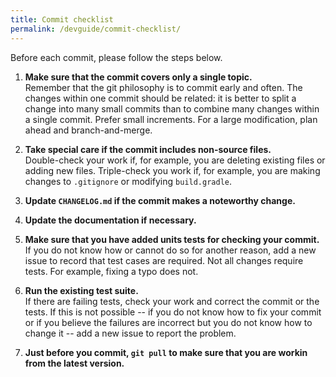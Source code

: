 ```yaml
---
title: Commit checklist
permalink: /devguide/commit-checklist/
---
```


Before each commit, please follow the steps below.

1. **Make sure that the commit covers only a single topic.**<br/>
Remember that the git philosophy is to commit early and often.  The changes within one commit should be related:  it is better to split a change into many small commits than to combine many changes within a single commit.  Prefer small increments.  For a large modification, plan ahead and branch-and-merge.

2. **Take special care if the commit includes non-source files.**<br/>
Double-check your work if, for example, you are deleting existing files or adding new files.  Triple-check you work if, for example, you are making changes to ```.gitignore``` or modifying ```build.gradle```.

3. **Update ```CHANGELOG.md``` if the commit makes a noteworthy change.**

4. **Update the documentation if necessary.**

5. **Make sure that you have added units tests for checking your commit.**<br/>
If you do not know how or cannot do so for another reason, add a new issue to record that test cases are required.  Not all changes require tests.  For example, fixing a typo does not.

6. **Run the existing test suite.**<br/>
If there are failing tests, check your work and correct the commit or the tests.  If this is not possible -- if you do not know how to fix your commit or if you believe the failures are incorrect but you do not know how to change it -- add a new issue to report the problem.

7. **Just before you commit, ```git pull``` to make sure that you are workin from the latest version.**
